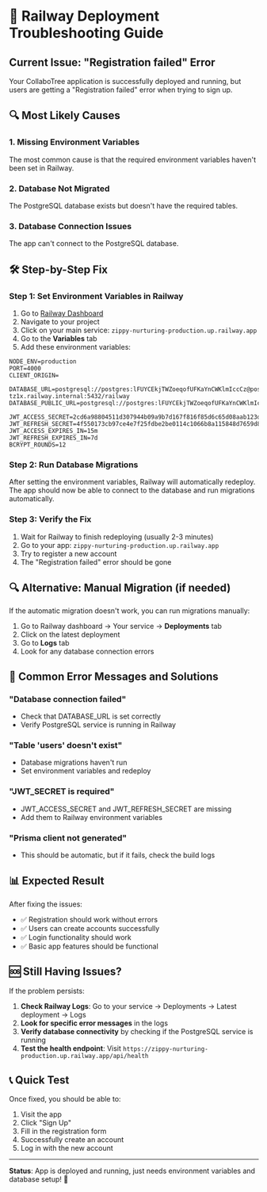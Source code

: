 # 🚨 Railway Deployment Troubleshooting Guide

## Current Issue: "Registration failed" Error

Your CollaboTree application is successfully deployed and running, but users are getting a "Registration failed" error when trying to sign up.

## 🔍 Most Likely Causes

### 1. Missing Environment Variables
The most common cause is that the required environment variables haven't been set in Railway.

### 2. Database Not Migrated
The PostgreSQL database exists but doesn't have the required tables.

### 3. Database Connection Issues
The app can't connect to the PostgreSQL database.

## 🛠️ Step-by-Step Fix

### Step 1: Set Environment Variables in Railway

1. Go to [Railway Dashboard](https://railway.app/dashboard)
2. Navigate to your project
3. Click on your main service: `zippy-nurturing-production.up.railway.app`
4. Go to the **Variables** tab
5. Add these environment variables:

```
NODE_ENV=production
PORT=4000
CLIENT_ORIGIN=

DATABASE_URL=postgresql://postgres:lFUYCEkjTWZoeqofUFKaYnCWKlmIccCz@postgres-tz1x.railway.internal:5432/railway
DATABASE_PUBLIC_URL=postgresql://postgres:lFUYCEkjTWZoeqofUFKaYnCWKlmIccCz@trolley.proxy.rlwy.net:50892/railway

JWT_ACCESS_SECRET=2cd6a98804511d307944b09a9b7d167f816f85d6c65d08aab123d03a34317b4d
JWT_REFRESH_SECRET=4f550173cb97ce4e7f25fdbe2be0114c1066b8a115848d7659d82641ef9cee16
JWT_ACCESS_EXPIRES_IN=15m
JWT_REFRESH_EXPIRES_IN=7d
BCRYPT_ROUNDS=12
```

### Step 2: Run Database Migrations

After setting the environment variables, Railway will automatically redeploy. The app should now be able to connect to the database and run migrations automatically.

### Step 3: Verify the Fix

1. Wait for Railway to finish redeploying (usually 2-3 minutes)
2. Go to your app: `zippy-nurturing-production.up.railway.app`
3. Try to register a new account
4. The "Registration failed" error should be gone

## 🔍 Alternative: Manual Migration (if needed)

If the automatic migration doesn't work, you can run migrations manually:

1. Go to Railway dashboard → Your service → **Deployments** tab
2. Click on the latest deployment
3. Go to **Logs** tab
4. Look for any database connection errors

## 🚨 Common Error Messages and Solutions

### "Database connection failed"
- Check that DATABASE_URL is set correctly
- Verify PostgreSQL service is running in Railway

### "Table 'users' doesn't exist"
- Database migrations haven't run
- Set environment variables and redeploy

### "JWT_SECRET is required"
- JWT_ACCESS_SECRET and JWT_REFRESH_SECRET are missing
- Add them to Railway environment variables

### "Prisma client not generated"
- This should be automatic, but if it fails, check the build logs

## 📊 Expected Result

After fixing the issues:
- ✅ Registration should work without errors
- ✅ Users can create accounts successfully
- ✅ Login functionality should work
- ✅ Basic app features should be functional

## 🆘 Still Having Issues?

If the problem persists:

1. **Check Railway Logs**: Go to your service → Deployments → Latest deployment → Logs
2. **Look for specific error messages** in the logs
3. **Verify database connectivity** by checking if the PostgreSQL service is running
4. **Test the health endpoint**: Visit `https://zippy-nurturing-production.up.railway.app/api/health`

## 📞 Quick Test

Once fixed, you should be able to:
1. Visit the app
2. Click "Sign Up"
3. Fill in the registration form
4. Successfully create an account
5. Log in with the new account

---
**Status**: App is deployed and running, just needs environment variables and database setup! 🚀





